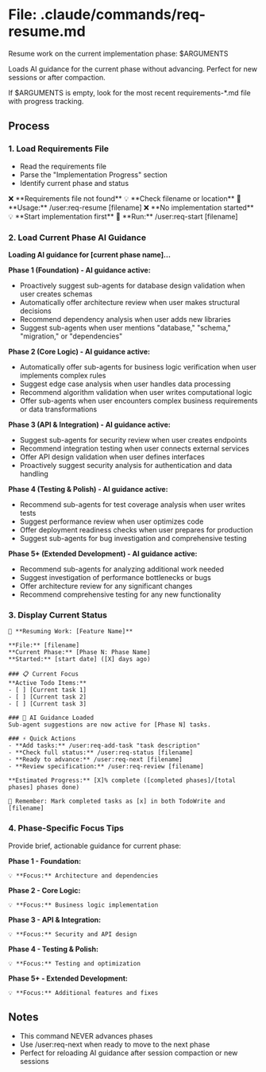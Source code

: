 # File: .claude/commands/req-resume.md

Resume work on the current implementation phase: $ARGUMENTS

Loads AI guidance for the current phase without advancing. Perfect for new sessions or after compaction.

If $ARGUMENTS is empty, look for the most recent requirements-*.md file with progress tracking.

## Process

### 1. Load Requirements File
- Read the requirements file
- Parse the "Implementation Progress" section
- Identify current phase and status

<error-handling>
  <case condition="file-not-found">
    ❌ **Requirements file not found**
    💡 **Check filename or location**
    📝 **Usage:** /user:req-resume [filename]
  </case>
</error-handling>

<error-handling>
  <case condition="no-progress-section">
    ❌ **No implementation started**
    💡 **Start implementation first**
    📝 **Run:** /user:req-start [filename]
  </case>
</error-handling>

### 2. Load Current Phase AI Guidance

**Loading AI guidance for [current phase name]...**

**Phase 1 (Foundation) - AI guidance active:**
- Proactively suggest sub-agents for database design validation when user creates schemas
- Automatically offer architecture review when user makes structural decisions  
- Recommend dependency analysis when user adds new libraries
- Suggest sub-agents when user mentions "database," "schema," "migration," or "dependencies"

**Phase 2 (Core Logic) - AI guidance active:**
- Automatically offer sub-agents for business logic verification when user implements complex rules
- Suggest edge case analysis when user handles data processing
- Recommend algorithm validation when user writes computational logic
- Offer sub-agents when user encounters complex business requirements or data transformations

**Phase 3 (API & Integration) - AI guidance active:**
- Suggest sub-agents for security review when user creates endpoints
- Recommend integration testing when user connects external services
- Offer API design validation when user defines interfaces
- Proactively suggest security analysis for authentication and data handling

**Phase 4 (Testing & Polish) - AI guidance active:**
- Recommend sub-agents for test coverage analysis when user writes tests
- Suggest performance review when user optimizes code
- Offer deployment readiness checks when user prepares for production
- Suggest sub-agents for bug investigation and comprehensive testing

**Phase 5+ (Extended Development) - AI guidance active:**
- Recommend sub-agents for analyzing additional work needed
- Suggest investigation of performance bottlenecks or bugs
- Offer architecture review for any significant changes
- Recommend comprehensive testing for any new functionality

### 3. Display Current Status
```
🔄 **Resuming Work: [Feature Name]**

**File:** [filename]
**Current Phase:** [Phase N: Phase Name]
**Started:** [start date] ([X] days ago)

### 📋 Current Focus
**Active Todo Items:**
- [ ] [Current task 1]
- [ ] [Current task 2]
- [ ] [Current task 3]

### 🤖 AI Guidance Loaded
Sub-agent suggestions are now active for [Phase N] tasks.

### ⚡ Quick Actions
- **Add tasks:** /user:req-add-task "task description"
- **Check full status:** /user:req-status [filename]
- **Ready to advance:** /user:req-next [filename]
- **Review specification:** /user:req-review [filename]

**Estimated Progress:** [X]% complete ([completed phases]/[total phases] phases done)

📝 Remember: Mark completed tasks as [x] in both TodoWrite and [filename]
```

### 4. Phase-Specific Focus Tips
Provide brief, actionable guidance for current phase:

**Phase 1 - Foundation:**
```
💡 **Focus:** Architecture and dependencies
```

**Phase 2 - Core Logic:**
```
💡 **Focus:** Business logic implementation
```

**Phase 3 - API & Integration:**
```
💡 **Focus:** Security and API design
```

**Phase 4 - Testing & Polish:**
```
💡 **Focus:** Testing and optimization
```

**Phase 5+ - Extended Development:**
```
💡 **Focus:** Additional features and fixes
```

## Notes
- This command NEVER advances phases
- Use /user:req-next when ready to move to the next phase
- Perfect for reloading AI guidance after session compaction or new sessions